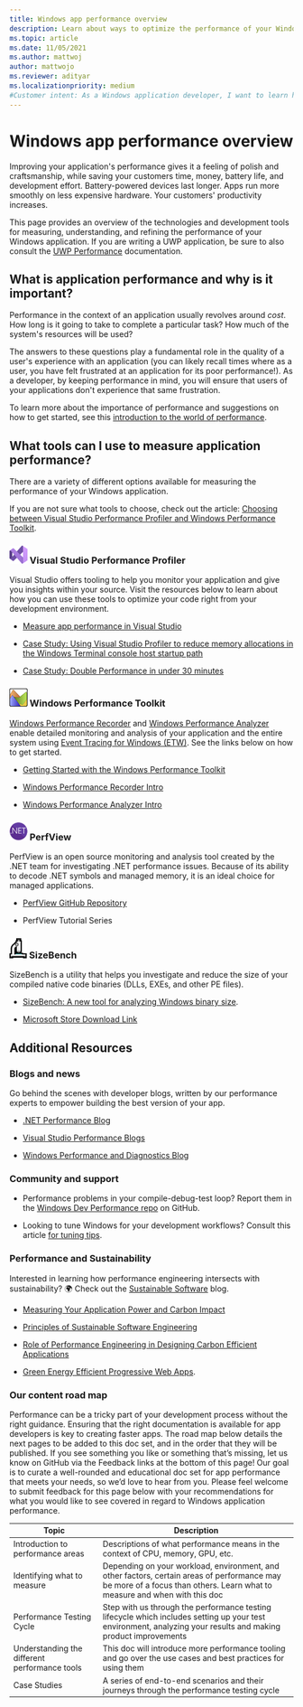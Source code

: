 ```yaml
---
title: Windows app performance overview
description: Learn about ways to optimize the performance of your Windows apps.
ms.topic: article
ms.date: 11/05/2021
ms.author: mattwoj
author: mattwojo
ms.reviewer: adityar
ms.localizationpriority: medium
#Customer intent: As a Windows application developer, I want to learn how to measure and improve my application's performance so that my users have a better experience.
---
```


# Windows app performance overview

Improving your application's performance gives it a feeling of polish and craftsmanship, while saving your customers time, money, battery life, and development effort. Battery-powered devices last longer. Apps run more smoothly on less expensive hardware. Your customers' productivity increases.

This page provides an overview of the technologies and development tools for measuring, understanding, and refining the performance of your Windows application. If you are writing a UWP application, be sure to also consult the [UWP Performance](/windows/uwp/debug-test-perf/performance-and-xaml-ui) documentation.

## What is application performance and why is it important?

Performance in the context of an application usually revolves around _cost_. How long is it going to take to complete a particular task? How much of the system's resources will be used?

The answers to these questions play a fundamental role in the quality of a user's experience with an application (you can likely recall times where as a user, you have felt frustrated at an application for its poor performance!). As a developer, by keeping performance in mind, you will ensure that users of your applications don't experience that same frustration.

To learn more about the importance of performance and suggestions on how to get started, see this [introduction to the world of performance](introduction.md).

## What tools can I use to measure application performance?

There are a variety of different options available for measuring the performance of your Windows application.

If you are not sure what tools to choose, check out the article: [Choosing between Visual Studio Performance Profiler and Windows Performance Toolkit](./choose-between-tools.md).

### ![Visual Studio Icon](./images/vs.png) Visual Studio Performance Profiler

Visual Studio offers tooling to help you monitor your application and give you insights within your source. Visit the resources below to learn about how you can use these tools to optimize your code right from your development environment.

* [Measure app performance in Visual Studio](/visualstudio/profiling/)

* [Case Study: Using Visual Studio Profiler to reduce memory allocations in the Windows Terminal console host startup path](https://devblogs.microsoft.com/visualstudio/case-study-using-visual-studio-profiler-to-reduce-memory-allocations-in-the-windows-terminal-console-host-startup-path/)

* [Case Study: Double Performance in under 30 minutes](https://devblogs.microsoft.com/visualstudio/case-study-double-performance-in-under-30-minutes/)

### ![Windows Performance Analyzer Icon](./images/wpa.png) Windows Performance Toolkit

[Windows Performance Recorder](/windows-hardware/test/wpt/windows-performance-recorder) and [Windows Performance Analyzer](/windows-hardware/test/wpt/windows-performance-analyzer) enable detailed monitoring and analysis of your application and the entire system using [Event Tracing for Windows (ETW)](/windows-hardware/test/wpt/event-tracing-for-windows). See the links below on how to get started.

* [Getting Started with the Windows Performance Toolkit](/windows-hardware/test/wpt/)

* [Windows Performance Recorder Intro](https://devblogs.microsoft.com/performance-diagnostics/wpr-intro/)

* [Windows Performance Analyzer Intro](https://devblogs.microsoft.com/performance-diagnostics/wpa-intro/)

### ![PerfView Icon](./images/dotnet-logo.png) PerfView

PerfView is an open source monitoring and analysis tool created by the .NET team for investigating .NET performance issues. Because of its ability to decode .NET symbols and managed memory, it is an ideal choice for managed applications.

* [PerfView GitHub Repository](https://github.com/Microsoft/perfview)

* PerfView Tutorial Series

### ![SizeBench Icon](./images/sizebench.png) SizeBench

SizeBench is a utility that helps you investigate and reduce the size of your compiled native code binaries (DLLs, EXEs, and other PE files).

* [SizeBench: A new tool for analyzing Windows binary size](https://devblogs.microsoft.com/performance-diagnostics/sizebench-a-new-tool-for-analyzing-windows-binary-size/).

* [Microsoft Store Download Link](https://aka.ms/SizeBench)

## Additional Resources

### Blogs and news

Go behind the scenes with developer blogs, written by our performance experts to empower building the best version of your app.

* [.NET Performance Blog](https://devblogs.microsoft.com/dotnet/category/performance/)

* [Visual Studio Performance Blogs](https://devblogs.microsoft.com/visualstudio/tag/performance-profiler/)

* [Windows Performance and Diagnostics Blog](https://devblogs.microsoft.com/performance-diagnostics/)

### Community and support

* Performance problems in your compile-debug-test loop? Report them in the [Windows Dev Performance repo](https://github.com/microsoft/Windows-Dev-Performance) on GitHub.

* Looking to tune Windows for your development workflows? Consult this article [for tuning tips](/windows/dev-environment/tips).

### Performance and Sustainability

Interested in learning how performance engineering intersects with sustainability? 🌍 Check out the [Sustainable Software](https://devblogs.microsoft.com/sustainable-software/) blog.

* [Measuring Your Application Power and Carbon Impact](https://devblogs.microsoft.com/sustainable-software/measuring-your-application-power-and-carbon-impact-part-1/)

* [Principles of Sustainable Software Engineering](/learn/modules/sustainable-software-engineering-overview)

* [Role of Performance Engineering in Designing Carbon Efficient Applications](https://devblogs.microsoft.com/sustainable-software/role-of-performance-engineering-techniques-in-designing-carbon-efficient-applications/)

* [Green Energy Efficient Progressive Web Apps](https://devblogs.microsoft.com/sustainable-software/green-energy-efficient-progressive-web-apps/).

### Our content road map

Performance can be a tricky part of your development process without the right guidance. Ensuring that the right documentation is available for app developers is key to creating faster apps. The road map below details the next pages to be added to this doc set, and in the order that they will be published. If you see something you like or something that’s missing, let us know on GitHub via the Feedback links at the bottom of this page! Our goal is to curate a well-rounded and educational doc set for app performance that meets your needs, so we’d love to hear from you. Please feel welcome to submit feedback for this page below with your recommendations for what you would like to see covered in regard to Windows application performance.

|Topic |Description|
|----------|-----------|
|Introduction to performance areas|Descriptions of what performance means in the context of CPU, memory, GPU, etc.  |
|Identifying what to measure|Depending on your workload, environment, and other factors, certain areas of performance may be more of a focus than others. Learn what to measure and when with this doc|
|Performance Testing Cycle|Step with us through the performance testing lifecycle which includes setting up your test environment, analyzing your results and making product improvements|
|Understanding the different performance tools|This doc will introduce more performance tooling and go over the use cases and best practices for using them|
|Case Studies|A series of end-to-end scenarios and their journeys through the performance testing cycle|
